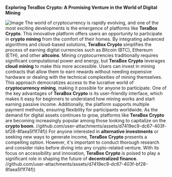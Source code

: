 **Exploring TeraBox Crypto: A Promising Venture in the World of Digital Mining**

![Image](https://github.com/user-attachments/assets/d7419ec9-dc67-403f-bf28-8faea5f1f74f)
The world of cryptocurrency is rapidly evolving, and one of the most exciting developments is the emergence of platforms like **TeraBox Crypto**. This innovative platform offers users an opportunity to participate in **crypto mining** from the comfort of their homes. By integrating advanced algorithms and cloud-based solutions, **TeraBox Crypto** simplifies the process of earning digital currencies such as Bitcoin (BTC), Ethereum (ETH), and other **altcoins**.
Mining cryptocurrencies traditionally requires significant computational power and energy, but **TeraBox Crypto** leverages **cloud mining** to make this more accessible. Users can invest in mining contracts that allow them to earn rewards without needing expensive hardware or dealing with the technical complexities of mining themselves. This approach democratizes access to the lucrative world of **cryptocurrency mining**, making it possible for anyone to participate.
One of the key advantages of **TeraBox Crypto** is its user-friendly interface, which makes it easy for beginners to understand how mining works and start earning passive income. Additionally, the platform supports multiple payment methods, ensuring flexibility for participants worldwide. As the demand for digital assets continues to grow, platforms like **TeraBox Crypto** are becoming increasingly popular among those looking to capitalize on the **crypto boom**.
 //github.com/user-attachments/assets/d7419ec9-dc67-403f-bf28-8faea5f1f74f))
For anyone interested in **alternative investments** or seeking new ways to generate income, **TeraBox Crypto** presents a compelling option. However, it's important to conduct thorough research and consider risks before diving into any crypto-related venture. With its focus on accessibility and innovation, **TeraBox Crypto** is poised to play a significant role in shaping the future of **decentralized finance**.
 //github.com/user-attachments/assets/d7419ec9-dc67-403f-bf28-8faea5f1f74f))
